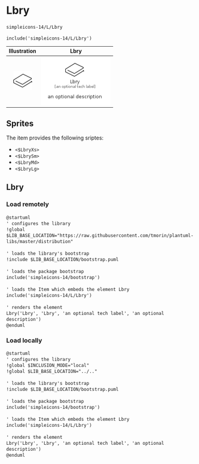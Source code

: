 # Lbry


```text
simpleicons-14/L/Lbry
```

```text
include('simpleicons-14/L/Lbry')
```



| Illustration | Lbry |
| :---: | :---: |
| ![illustration for Illustration](../../simpleicons-14/L/Lbry.png) | ![illustration for Lbry](../../simpleicons-14/L/Lbry.Local.png) |



## Sprites
The item provides the following sriptes:

- `<$LbryXs>`
- `<$LbrySm>`
- `<$LbryMd>`
- `<$LbryLg>`





## Lbry

### Load remotely
```plantuml
@startuml
' configures the library
!global $LIB_BASE_LOCATION="https://raw.githubusercontent.com/tmorin/plantuml-libs/master/distribution"

' loads the library's bootstrap
!include $LIB_BASE_LOCATION/bootstrap.puml

' loads the package bootstrap
include('simpleicons-14/bootstrap')

' loads the Item which embeds the element Lbry
include('simpleicons-14/L/Lbry')

' renders the element
Lbry('Lbry', 'Lbry', 'an optional tech label', 'an optional description')
@enduml
```

### Load locally
```plantuml
@startuml
' configures the library
!global $INCLUSION_MODE="local"
!global $LIB_BASE_LOCATION="../.."

' loads the library's bootstrap
!include $LIB_BASE_LOCATION/bootstrap.puml

' loads the package bootstrap
include('simpleicons-14/bootstrap')

' loads the Item which embeds the element Lbry
include('simpleicons-14/L/Lbry')

' renders the element
Lbry('Lbry', 'Lbry', 'an optional tech label', 'an optional description')
@enduml
```

